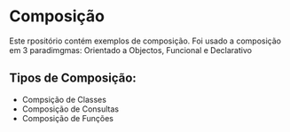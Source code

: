 # Composição

Este rpositório contém exemplos de composição.
Foi usado a composição em 3 paradimgmas: Orientado a Objectos, Funcional e Declarativo

## Tipos de Composição:
- Compsição de Classes
- Composição de Consultas 
- Composição de Funções

